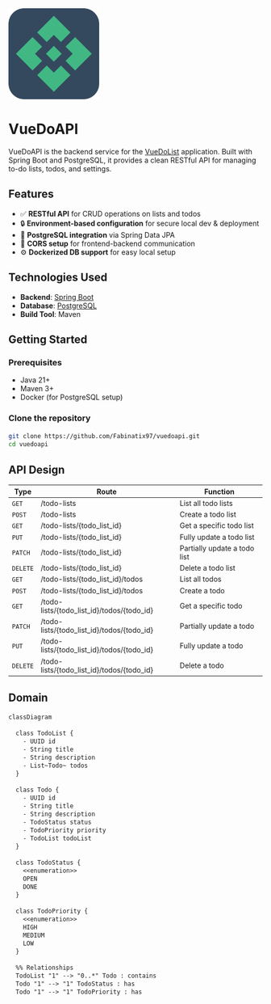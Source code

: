<img src="https://raw.githubusercontent.com/Fabinatix97/vuedoapi/refs/heads/main/src/main/resources/logo.png" width="180" alt="VueDoAPI Logo">

# VueDoAPI

VueDoAPI is the backend service for the [VueDoList](https://github.com/Fabinatix97/VueDoList) application. Built with Spring Boot and PostgreSQL, it provides a clean RESTful API for managing to-do lists, todos, and settings.

## Features

- ✅ **RESTful API** for CRUD operations on lists and todos
- 🔒 **Environment-based configuration** for secure local dev & deployment
- 🐘 **PostgreSQL integration** via Spring Data JPA
- 🔄 **CORS setup** for frontend-backend communication
- ⚙️ **Dockerized DB support** for easy local setup

## Technologies Used

- **Backend**: [Spring Boot](https://spring.io/projects/spring-boot)
- **Database**: [PostgreSQL](https://www.postgresql.org/)
- **Build Tool**: Maven

## Getting Started

### Prerequisites
- Java 21+
- Maven 3+
- Docker (for PostgreSQL setup)

### Clone the repository

```bash
git clone https://github.com/Fabinatix97/vuedoapi.git
cd vuedoapi
```

## API Design

Type     | Route | Function
---------|-------|---------
`GET`    | /todo-lists | List all todo lists
`POST`   | /todo-lists | Create a todo list
`GET`    | /todo-lists/{todo_list_id} | Get a specific todo list
`PUT`    | /todo-lists/{todo_list_id} | Fully update a todo list
`PATCH`  | /todo-lists/{todo_list_id} | Partially update a todo list
`DELETE` | /todo-lists/{todo_list_id} | Delete a todo list
`GET`    | /todo-lists/{todo_list_id}/todos | List all todos
`POST`   | /todo-lists/{todo_list_id}/todos | Create a todo
`GET`    | /todo-lists/{todo_list_id}/todos/{todo_id} | Get a specific todo
`PATCH`  | /todo-lists/{todo_list_id}/todos/{todo_id} | Partially update a todo
`PUT`    | /todo-lists/{todo_list_id}/todos/{todo_id} | Fully update a todo
`DELETE` | /todo-lists/{todo_list_id}/todos/{todo_id} | Delete a todo

## Domain

```mermaid
classDiagram

  class TodoList {
    - UUID id
    - String title
    - String description
    - List~Todo~ todos
  }

  class Todo {
    - UUID id
    - String title
    - String description
    - TodoStatus status
    - TodoPriority priority
    - TodoList todoList
  }

  class TodoStatus {
    <<enumeration>>
    OPEN
    DONE
  }

  class TodoPriority {
    <<enumeration>>
    HIGH
    MEDIUM
    LOW
  }

  %% Relationships
  TodoList "1" --> "0..*" Todo : contains
  Todo "1" --> "1" TodoStatus : has
  Todo "1" --> "1" TodoPriority : has
```
